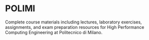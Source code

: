 # POLIMI
Complete course materials including lectures, laboratory exercises, assignments, and exam preparation resources for High Performance Computing Engineering at Politecnico di Milano.

